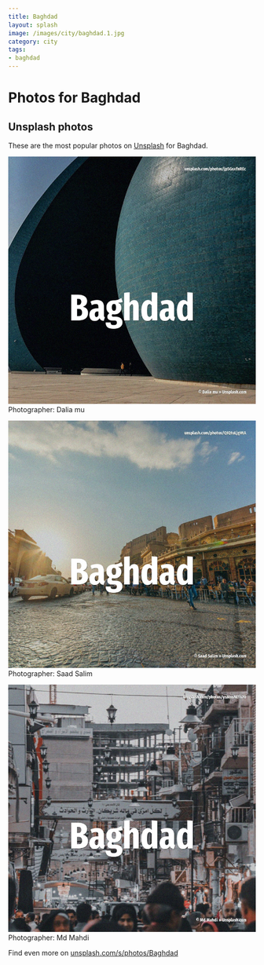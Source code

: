 ```yaml
---
title: Baghdad
layout: splash
image: /images/city/baghdad.1.jpg
category: city
tags:
- baghdad
---
```

# Photos for Baghdad
 
## Unsplash photos
These are the most popular photos on [Unsplash](https://unsplash.com) for Baghdad.
 
![Baghdad](/images/city/baghdad.1.jpg)
Photographer:  Dalia mu
 
![Baghdad](/images/city/baghdad.2.jpg)
Photographer:  Saad Salim
 
![Baghdad](/images/city/baghdad.3.jpg)
Photographer:  Md Mahdi
 
Find even more on [unsplash.com/s/photos/Baghdad](https://unsplash.com/s/photos/Baghdad)
 
